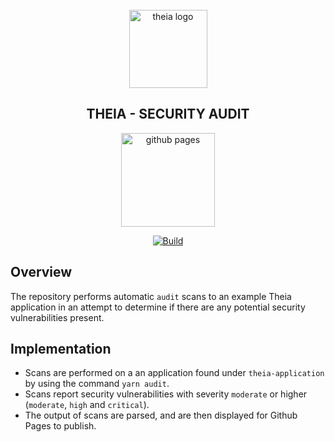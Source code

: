 <div align='center'>
<br />
<img src='https://raw.githubusercontent.com/theia-ide/security-audit/master/assets/logo.svg?sanitize=true' alt='theia logo' width='125'>

<h2>THEIA - SECURITY AUDIT</h2>

<div>

[<img src="https://raw.githubusercontent.com/theia-ide/security-audit/master/assets/gh-pages.png" alt="github pages" width="150px"/>](https://theia-ide.github.io/security-audit/)

[![Build](https://github.com/theia-ide/security-audit/workflows/Build%20and%20Deploy%20GitHub%20Page/badge.svg?branch=master)](https://github.com/theia-ide/security-audit/actions)
</div>


</div>

## Overview

The repository performs automatic `audit` scans to an example Theia application in an attempt
to determine if there are any potential security vulnerabilities present.

## Implementation
- Scans are performed on a an application found under `theia-application` by using the command
`yarn audit`.
- Scans report security vulnerabilities with severity `moderate` or higher (`moderate`, `high` and `critical`).
- The output of scans are parsed, and are then displayed for Github Pages to publish.
